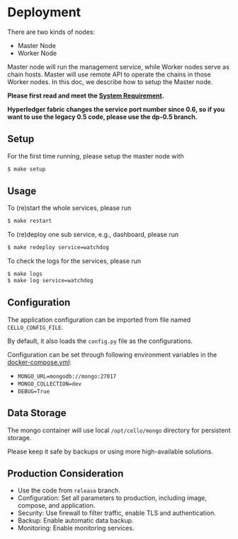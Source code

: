 # Deployment

There are two kinds of nodes: 

* Master Node
* Worker Node

Master node will run the management service, while Worker nodes serve as chain hosts. Master will use remote API to operate the chains in those Worker nodes. In this doc, we describe how to setup the Master node.

**Please first read and meet the [System Requirement](system_requirement.md).**

**Hyperledger fabric changes the service port number since 0.6, so if you want to use the legacy 0.5 code, please use the dp-0.5 branch.**

##  Setup

For the first time running, please setup the master node with

```sh
$ make setup
```

## Usage

To (re)start the whole services, please run

```sh
$ make restart
```

To (re)deploy one sub service, e.g., dashboard, please run

```sh
$ make redeploy service=watchdog
```

To check the logs for the services, please run

```sh
$ make logs
$ make log service=watchdog
```

## Configuration
The application configuration can be imported from file named `CELLO_CONFIG_FILE`.

By default, it also loads the `config.py` file as the configurations.

Configuration can be set through following environment variables in the [docker-compose.yml](docker-compose.yml):

* `MONGO_URL=mongodb://mongo:27017`
* `MONGO_COLLECTION=dev`
* `DEBUG=True`

## Data Storage
The mongo container will use local `/opt/cello/mongo` directory for persistent storage. 

Please keep it safe by backups or using more high-available solutions.

## Production Consideration

* Use the code from `release` branch.
* Configuration: Set all parameters to production, including image, compose, and application.
* Security: Use firewall to filter traffic, enable TLS and authentication.
* Backup: Enable automatic data backup.
* Monitoring: Enable monitoring services.
